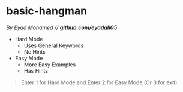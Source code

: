 # basic-hangman
*By Eyad Mohamed // **github.com/eyadali05***
* Hard Mode
    * Uses General Keywords
    * No Hints
* Easy Mode
    * More Easy Examples
    * Has Hints
> Enter 1 for Hard Mode and Enter 2 for Easy Mode (Or 3 for exit)